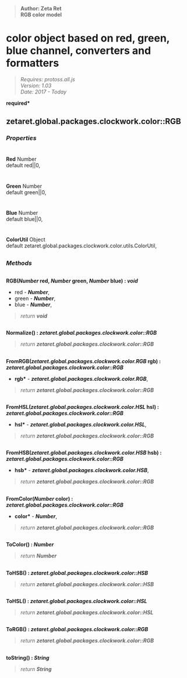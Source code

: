 > __Author: Zeta Ret__  
> __RGB color model__  
# color object based on red, green, blue channel, converters and formatters  
> *Requires: protoss.all.js*  
> *Version: 1.03*  
> *Date: 2017 - Today*  

__required*__

## zetaret.global.packages.clockwork.color::RGB  

### *Properties*  

#  
__Red__ Number  
default red||0,   

#  
__Green__ Number  
default green||0,   

#  
__Blue__ Number  
default blue||0,   

#  
__ColorUtil__ Object  
default zetaret.global.packages.clockwork.color.utils.ColorUtil,   


##  
### *Methods*  

##  
__RGB(*Number* red, *Number* green, *Number* blue) : *void*__  
  
- red - __*Number*__,   
- green - __*Number*__,   
- blue - __*Number*__,   
> *return __void__*  

##  
__Normalize() : *zetaret.global.packages.clockwork.color::RGB*__  
  
> *return __zetaret.global.packages.clockwork.color::RGB__*  

##  
__FromRGB(*zetaret.global.packages.clockwork.color.RGB* rgb) : *zetaret.global.packages.clockwork.color::RGB*__  
  
- __rgb*__ - __*zetaret.global.packages.clockwork.color.RGB*__,   
> *return __zetaret.global.packages.clockwork.color::RGB__*  

##  
__FromHSL(*zetaret.global.packages.clockwork.color.HSL* hsl) : *zetaret.global.packages.clockwork.color::RGB*__  
  
- __hsl*__ - __*zetaret.global.packages.clockwork.color.HSL*__,   
> *return __zetaret.global.packages.clockwork.color::RGB__*  

##  
__FromHSB(*zetaret.global.packages.clockwork.color.HSB* hsb) : *zetaret.global.packages.clockwork.color::RGB*__  
  
- __hsb*__ - __*zetaret.global.packages.clockwork.color.HSB*__,   
> *return __zetaret.global.packages.clockwork.color::RGB__*  

##  
__FromColor(*Number* color) : *zetaret.global.packages.clockwork.color::RGB*__  
  
- __color*__ - __*Number*__,   
> *return __zetaret.global.packages.clockwork.color::RGB__*  

##  
__ToColor() : *Number*__  
  
> *return __Number__*  

##  
__ToHSB() : *zetaret.global.packages.clockwork.color::HSB*__  
  
> *return __zetaret.global.packages.clockwork.color::HSB__*  

##  
__ToHSL() : *zetaret.global.packages.clockwork.color::HSL*__  
  
> *return __zetaret.global.packages.clockwork.color::HSL__*  

##  
__ToRGB() : *zetaret.global.packages.clockwork.color::RGB*__  
  
> *return __zetaret.global.packages.clockwork.color::RGB__*  

##  
__toString() : *String*__  
  
> *return __String__*  

